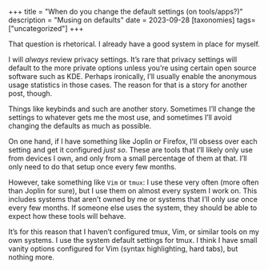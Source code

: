 +++
title = "When do you change the default settings (on tools/apps?)"
description = "Musing on defaults"
date = 2023-09-28
[taxonomies]
tags= ["uncategorized"]
+++

That question is rhetorical. I already have a good system in place for myself.

I will *always* review privacy settings. It’s rare that privacy settings will default to the more private options unless you’re using certain open source software such as KDE. Perhaps ironically, I’ll usually enable the anonymous usage statistics in those cases. The reason for that is a story for another post, though.

Things like keybinds and such are another story. Sometimes I’ll change the settings to whatever gets me the most use, and sometimes I’ll avoid changing the defaults as much as possible.

On one hand, if I have something like Joplin or Firefox, I’ll obsess over each setting and get it configured *just so*. These are tools that I’ll likely only use from devices I own, and only from a small percentage of them at that. I’ll only need to do that setup once every few months.

However, take something like `Vim` or `tmux`: I use these very often (more often than Joplin for sure), but I use them on almost every system I work on. This includes systems that aren’t owned by me or systems that I’ll only *use* once every few months. If someone else uses the system, they should be able to expect how these tools will behave.

It’s for this reason that I haven’t configured tmux, Vim, or similar tools on my own systems. I use the system default settings for tmux. I think I have small vanity options configured for Vim (syntax highlighting, hard tabs), but nothing more.
